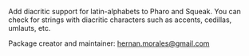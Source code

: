 Add diacritic support for latin-alphabets to Pharo and Squeak. You can check for strings with diacritic characters such as accents, cedillas, umlauts, etc.

Package creator and maintainer: hernan.morales@gmail.com
